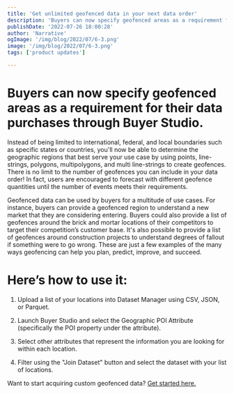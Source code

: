 ```yaml
---
title: 'Get unlimited geofenced data in your next data order'
description: 'Buyers can now specify geofenced areas as a requirement for their data purchases through Buyer Studio.'
publishDate: '2022-07-26 18:00:28'
author: 'Narrative'
ogImage: '/img/blog/2022/07/6-3.png'
image: '/img/blog/2022/07/6-3.png'
tags: ['product updates']

---
```

Buyers can now specify geofenced areas as a requirement for their data purchases through Buyer Studio.
======================================================================================================

Instead of being limited to international, federal, and local boundaries such as specific states or countries, you'll now be able to determine the geographic regions that best serve your use case by using points, line-strings, polygons, multipolygons, and multi line-strings to create geofences. There is no limit to the number of geofences you can include in your data order! In fact, users are encouraged to forecast with different geofence quantities until the number of events meets their requirements.  

Geofenced data can be used by buyers for a multitude of use cases. For instance, buyers can provide a geofenced region to understand a new market that they are considering entering. Buyers could also provide a list of geofences around the brick and mortar locations of their competitors to target their competition’s customer base. It's also possible to provide a list of geofences around construction projects to understand degrees of fallout if something were to go wrong. These are just a few examples of the many ways geofencing can help you plan, predict, improve, and succeed. 

Here’s how to use it:
=====================

1) Upload a list of your locations into Dataset Manager using CSV, JSON, or Parquet.

2) Launch Buyer Studio and select the Geographic POI Attribute (specifically the POI property under the attribute).

3) Select other attributes that represent the information you are looking for within each location. 

4) Filter using the "Join Dataset" button and select the dataset with your list of locations.

Want to start acquiring custom geofenced data? [Get started here.](https://www.narrative.io/demo)
